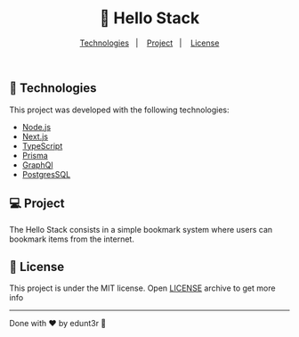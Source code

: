 <h1 align="center">
  🚀 Hello Stack
</h1>

<p align="center">
  <a href="#-technologies">Technologies</a>&nbsp;&nbsp;&nbsp;|&nbsp;&nbsp;&nbsp;
  <a href="#-project">Project</a>&nbsp;&nbsp;&nbsp;|&nbsp;&nbsp;&nbsp;
  <a href="#memo-license">License</a>
</p>

<br>

## 🚀 Technologies

This project was developed with the following technologies:

- [Node.js](https://nodejs.org/en/)
- [Next.js](https://nextjs.org/)
- [TypeScript](https://www.typescriptlang.org/)
- [Prisma](https://www.prisma.io/)
- [GraphQl](https://graphql.org/)
- [PostgresSQL](https://www.postgresql.org/)

## 💻 Project

The Hello Stack consists in a simple bookmark system where users can bookmark items from the internet.

## :memo: License

This project is under the MIT license. Open [LICENSE](LICENSE.md) archive to get more info

---

Done with ♥ by edunt3r :wave:
